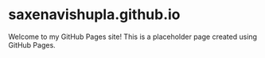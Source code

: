 # saxenavishupla.github.io

Welcome to my GitHub Pages site! This is a placeholder page created using GitHub Pages.
